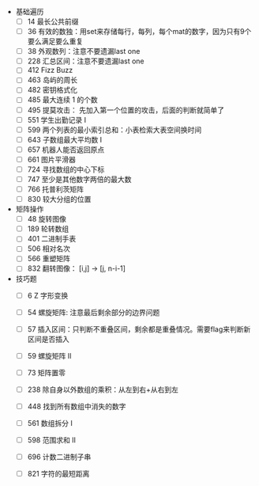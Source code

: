 - 基础遍历
  - [ ] 14 最长公共前缀
  - [ ] 36 有效的数独：用set来存储每行，每列，每个mat的数字，因为只有9个要么满足要么重复
  - [ ] 38 外观数列：注意不要遗漏last one
  - [ ] 228 汇总区间：注意不要遗漏last one
  - [ ] 412 Fizz Buzz
  - [ ] 463 岛屿的周长
  - [ ] 482 密钥格式化
  - [ ] 485 最大连续 1 的个数
  - [ ] 495 提莫攻击： 先加入第一个位置的攻击，后面的判断就简单了
  - [ ] 551 学生出勤记录 I
  - [ ] 599 两个列表的最小索引总和：小表检索大表空间换时间
  - [ ] 643 子数组最大平均数 I
  - [ ] 657 机器人能否返回原点
  - [ ] 661 图片平滑器
  - [ ] 724 寻找数组的中心下标
  - [ ] 747 至少是其他数字两倍的最大数
  - [ ] 766 托普利茨矩阵
  - [ ] 830 较大分组的位置
- 矩阵操作
  - [ ] 48 旋转图像
  - [ ] 189 轮转数组
  - [ ] 401 二进制手表
  - [ ] 506 相对名次
  - [ ] 566 重塑矩阵
  - [ ] 832 翻转图像： [i,j] -> [j, n-i-1]
- 技巧题
  - [ ] 6 Z 字形变换
  - [ ] 54 螺旋矩阵: 注意最后剩余部分的边界问题
  - [ ] 57 插入区间：只判断不重叠区间，剩余都是重叠情况。需要flag来判断新区间是否插入
  - [ ] 59 螺旋矩阵 II
  - [ ] 73 矩阵置零
  - [ ] 238 除自身以外数组的乘积：从左到右+从右到左
  - [ ] 448 找到所有数组中消失的数字
  - [ ] 561 数组拆分 I
  - [ ] 598 范围求和 II
  - [ ] 696 计数二进制子串
  - [ ] 821 字符的最短距离

